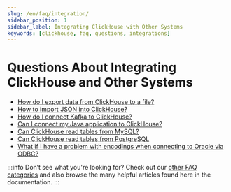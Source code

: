 ```yaml
---
slug: /en/faq/integration/
sidebar_position: 1
sidebar_label: Integrating ClickHouse with Other Systems
keywords: [clickhouse, faq, questions, integrations]
---
```


# Questions About Integrating ClickHouse and Other Systems

-   [How do I export data from ClickHouse to a file?](/docs/en/faq/integration/file-export.md)
-   [How to import JSON into ClickHouse?](/docs/en/guides/developer/working-with-json/json-intro.md)
-   [How do I connect Kafka to ClickHouse?](/docs/en/integrations/data-ingestion/kafka/kakfa-intro.md)
-   [Can I connect my Java application to ClickHouse?](/docs/en/integrations/data-ingestion/dbms/jdbc-with-clickhouse.md)
-   [Can ClickHouse read tables from MySQL?](/docs/en/integrations/data-ingestion/dbms/mysql/mysql-with-clickhouse.md)
-   [Can ClickHouse read tables from PostgreSQL](/docs/en/integrations/data-ingestion/dbms/postgresql/postgres-with-clickhouse.md)
-   [What if I have a problem with encodings when connecting to Oracle via ODBC?](/docs/en/faq/integration/oracle-odbc.md)

:::info Don’t see what you're looking for?
Check out our [other FAQ categories](/docs/en/faq/) and also browse the many helpful articles found here in the documentation.
:::

